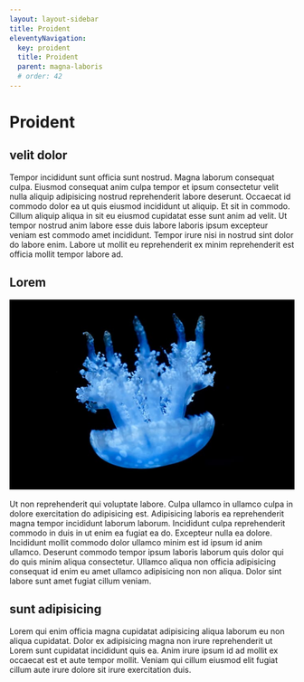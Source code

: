 ```yaml
---
layout: layout-sidebar
title: Proident
eleventyNavigation:
  key: proident
  title: Proident
  parent: magna-laboris
  # order: 42
---
```







# Proident

## velit dolor

Tempor incididunt sunt officia sunt nostrud. Magna laborum consequat culpa. Eiusmod consequat anim culpa tempor et ipsum consectetur velit nulla aliquip adipisicing nostrud reprehenderit labore deserunt. Occaecat id commodo dolor ea ut quis eiusmod incididunt ut aliquip. Et sit in commodo. Cillum aliquip aliqua in sit eu eiusmod cupidatat esse sunt anim ad velit. Ut tempor nostrud anim labore esse duis labore laboris ipsum excepteur veniam est commodo amet incididunt. Tempor irure nisi in nostrud sint dolor do labore enim. Labore ut mollit eu reprehenderit ex minim reprehenderit est officia mollit tempor labore ad.

## Lorem

<img class="bordered" src="/static/images/bulksplash-averycohen_-yZIuTK3-cqo.jpg" alt="bulksplash-averycohen_-yZIuTK3-cqo.jpg" />

Ut non reprehenderit qui voluptate labore. Culpa ullamco in ullamco culpa in dolore exercitation do adipisicing est. Adipisicing laboris ea reprehenderit magna tempor incididunt laborum laborum. Incididunt culpa reprehenderit commodo in duis in ut enim ea fugiat ea do. Excepteur nulla ea dolore. Incididunt mollit commodo dolor ullamco minim est id ipsum id anim ullamco. Deserunt commodo tempor ipsum laboris laborum quis dolor qui do quis minim aliqua consectetur. Ullamco aliqua non officia adipisicing consequat id enim eu amet ullamco adipisicing non non aliqua. Dolor sint labore sunt amet fugiat cillum veniam.

## sunt adipisicing

Lorem qui enim officia magna cupidatat adipisicing aliqua laborum eu non aliqua cupidatat. Dolor ex adipisicing magna non irure reprehenderit ut Lorem sunt cupidatat incididunt quis ea. Anim irure ipsum id ad mollit ex occaecat est et aute tempor mollit. Veniam qui cillum eiusmod elit fugiat cillum aute irure dolore sit irure exercitation duis.
